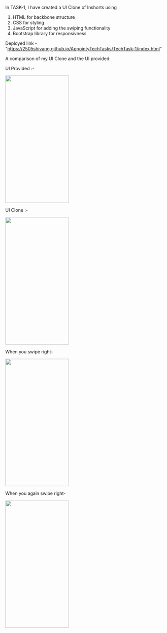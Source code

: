 In TASK-1, I have created a UI Clone of Inshorts using 

1. HTML for backbone structure
2. CSS for styling
3. JavaScript for adding the swiping functionality
4. Bootstrap library for responsivness

Deployed link - "https://2505shivang.github.io/AppointyTechTasks/TechTask-1/index.html"

A comparison of my UI Clone and the UI provided:

UI Provided :-

<img src="https://user-images.githubusercontent.com/58561050/96119393-8aefe800-0f0a-11eb-9068-450c2b718d36.png" width="200" height="400" />

UI Clone :-

<img src="https://user-images.githubusercontent.com/58561050/96129653-87615e80-0f14-11eb-981d-df6b60048cf0.jpg" width="200" height="400" />

When you swipe right-

<img src="https://user-images.githubusercontent.com/58561050/96129953-e626d800-0f14-11eb-8e5a-4881ab88b73d.jpg" width="200" height="400" />

When you again swipe right-

<img src="https://user-images.githubusercontent.com/58561050/96129957-e7580500-0f14-11eb-954c-5ccd5c64d883.jpg" width="200" height="400" />
